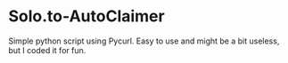 # Solo.to-AutoClaimer


Simple python script using Pycurl. Easy to use and might be a bit useless, but I coded it for fun. 
